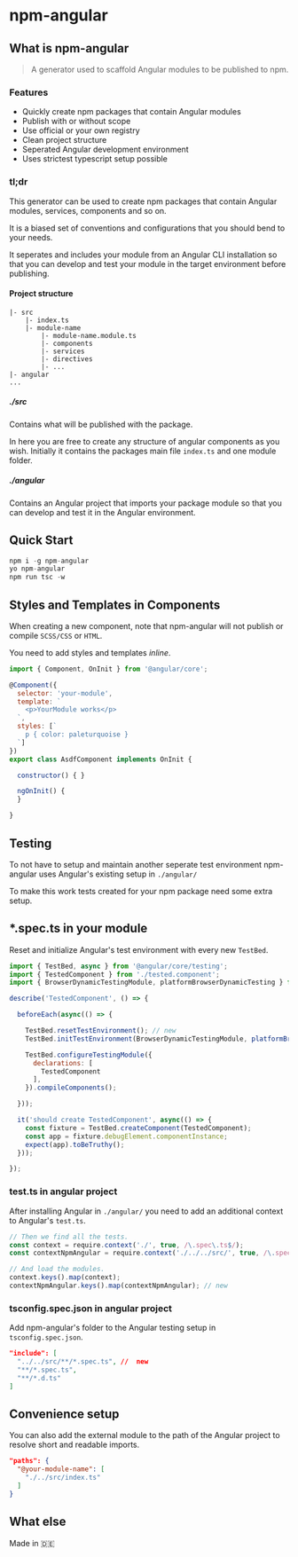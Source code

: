 # npm-angular

## What is npm-angular

> A generator used to scaffold Angular modules to be published to npm.

### Features

* Quickly create npm packages that contain Angular modules
* Publish with or without scope
* Use official or your own registry
* Clean project structure 
* Seperated Angular development environment 
* Uses strictest typescript setup possible

### tl;dr

This generator can be used to create npm packages that contain Angular modules, services, components and so on. 

It is a biased set of conventions and configurations that you should bend to your needs.

It seperates and includes your module from an Angular CLI installation so that you can develop and test your module in the target environment before publishing.

#### Project structure

```
|- src
    |- index.ts
    |- module-name
        |- module-name.module.ts
        |- components
        |- services
        |- directives
        |- ...
|- angular
...
```

##### ./src

Contains what will be published with the package. 

In here you are free to create any structure of angular components as you wish. Initially it contains the packages main file `index.ts` and one module folder. 

##### ./angular

Contains an Angular project that imports your package module so that you can develop and test it in the Angular environment.

## Quick Start

```javascript
npm i -g npm-angular
yo npm-angular
npm run tsc -w
```

## Styles and Templates in Components

When creating a new component, note that npm-angular will not publish or compile `SCSS/CSS` or `HTML`. 

You need to add styles and templates *inline*. 

```javascript
import { Component, OnInit } from '@angular/core';

@Component({
  selector: 'your-module',
  template: `
    <p>YourModule works</p>
  `,
  styles: [`
    p { color: paleturquoise }
  `]
})
export class AsdfComponent implements OnInit {

  constructor() { }

  ngOnInit() {
  }

}
```

## Testing

To not have to setup and maintain another seperate test environment npm-angular uses Angular's existing setup in `./angular/`

To make this work tests created for your npm package need some extra setup. 

## *.spec.ts in your module

Reset and initialize Angular's test environment with every new `TestBed`.

```javascript
import { TestBed, async } from '@angular/core/testing';
import { TestedComponent } from './tested.component';
import { BrowserDynamicTestingModule, platformBrowserDynamicTesting } from '@angular/platform-browser-dynamic/testing'; // new

describe('TestedComponent', () => {

  beforeEach(async(() => {

    TestBed.resetTestEnvironment(); // new
    TestBed.initTestEnvironment(BrowserDynamicTestingModule, platformBrowserDynamicTesting()); // new

    TestBed.configureTestingModule({
      declarations: [
        TestedComponent
      ],
    }).compileComponents();

  }));

  it('should create TestedComponent', async(() => {
    const fixture = TestBed.createComponent(TestedComponent);
    const app = fixture.debugElement.componentInstance;
    expect(app).toBeTruthy();
  }));

});
```

### test.ts in angular project

After installing Angular in `./angular/` you need to add an additional context to Angular's `test.ts`.

```javascript
// Then we find all the tests.
const context = require.context('./', true, /\.spec\.ts$/);
const contextNpmAngular = require.context('./../../src/', true, /\.spec\.ts$/) // new;

// And load the modules.
context.keys().map(context);
contextNpmAngular.keys().map(contextNpmAngular); // new
```

### tsconfig.spec.json in angular project

Add npm-angular's folder to the Angular testing setup in `tsconfig.spec.json`.

```json
"include": [
  "../../src/**/*.spec.ts", //  new
  "**/*.spec.ts",
  "**/*.d.ts"
]
```
## Convenience setup

You can also add the external module to the path of the Angular project to resolve short and readable imports.

```json
"paths": {
  "@your-module-name": [
    "./../src/index.ts"
  ]
}
```
## What else

Made in :de:
